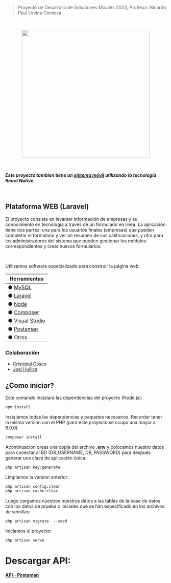 > Proyecto de Desarrollo de Soluciones Móviles 2023, Profesor: Ricardo Paul Urvina Cordova 
<br>
<p align="center">
    <p align="center" ><img src="https://i.postimg.cc/BZ2yQdcV/Larabel-y-postaman.jpg" width="400"></p>       
</p>

</br>

 ***Este proyecto tambien tiene un  **[sistema móvil](https://github.com/Joel-Huillca/ProyectoDSM.git)** utilizando la tecnologia React Native.***

<br>

## Plataforma WEB (Laravel)
El proyecto consiste en levantar información de empresas y su conocimiento en tecnología a través de un formulario en línea. La aplicación tiene dos partes: una para los usuarios finales (empresas) que pueden completar el formulario y ver un resumen de sus calificaciones, y otra para los administradores del sistema que pueden gestionar los módulos correspondientes y crear nuevos formularios.

</br>

Utilizamos software especializado para construir la página web.

| Herramientas |
| -------------|
| ● [MySQL](https://www.mysql.com/products/workbench/) |
| ● [Laravel](https://laravel.com/docs/4.2) |
| ● [Node](https://nodejs.org/es/download) |
| ● [Composer](https://getcomposer.org/download/) |
| ● [Visual Studio](https://code.visualstudio.com/download) |
| ● [Postaman](https://www.postman.com/downloads/) |
| ● Otros. |


### Colaboración 
- [Cristobal Osses](https://github.com/CristobalKronos)
- [Joel Huillca](https://github.com/Joel-Huillca)

## ¿Como iniciar?
Este comando instalará las dependencias del proyecto (Node.js):
```diff
npm install
```

Instalamos todas las dependencias y paquetes necesarios. Recordar tener la misma version con el PHP (para este proyecto se ocupo una mayor a 8.0.0)
```diff
composer install
```


Acontinuacion creas una copia del archivo **.env** y colocamos nuestro datos para conectar al BD (DB_USERNAME, DB_PASSWORD) para despues generar una clave de aplicación única:
```diff
php artisan key:generate
```

Limpiamos la version anterior:
```diff
php artisan config:clear
php artisan cache:clear
```
Luego cargamos nuestros nuestros datos a las tablas de la base de datos con los datos de prueba o iniciales que se han especificado en los archivos de semillas:

```diff
php artisan migrate  --seed 
```
Iniciamos el proyecto:
```diff
php artisan serve
```

# Descargar API:

**[API - Postaman](https://github.com/Joel-Huillca/API-2023.git)**

##

